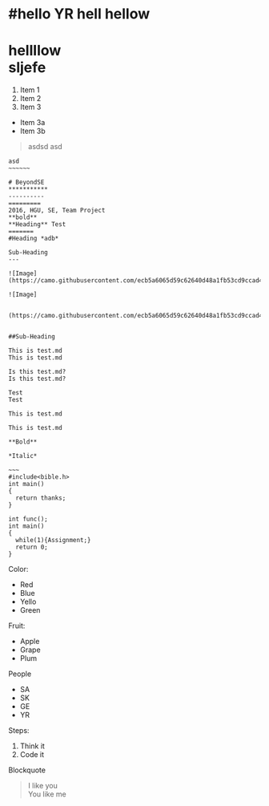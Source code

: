 #hello YR
hell
hellow
=====

hellllow  
sljefe
======
1. Item 1
2. Item 2
3. Item 3
  * Item 3a
  * Item 3b
  
>asdsd
>asd
~~~~~~~
asd
~~~~~~

# BeyondSE 
***********
----------
=========
2016, HGU, SE, Team Project
**bold**
**Heading** Test    
=======
#Heading *adb*

Sub-Heading
---

![Image](https://camo.githubusercontent.com/ecb5a6065d59c62640d48a1fb53cd9ccad47e017/68747470733a2f2f732d6d656469612d63616368652d616b302e70696e696d672e636f6d2f373336782f35622f61372f61312f35626137613163396431323030613433613462643963373662623736353638612e6a7067)

![Image]


(https://camo.githubusercontent.com/ecb5a6065d59c62640d48a1fb53cd9ccad47e017/68747470733a2f2f732d6d656469612d63616368652d616b302e70696e696d672e636f6d2f373336782f35622f61372f61312f35626137613163396431323030613433613462643963373662623736353638612e6a7067)


##Sub-Heading

This is test.md  
This is test.md

Is this test.md?
Is this test.md?

Test 
Test

This is test.md

This is test.md

**Bold**

*Italic*

~~~ 
#include<bible.h>
int main()
{
  return thanks;
}
~~~~~~~~~~~

<pre><code>int func();
int main()
{
  while(1){Assignment;}
  return 0;
}
</code></pre>

Color:
* Red
* Blue
* Yello
* Green

Fruit:
+ Apple
+ Grape
+ Plum

People
- SA
- SK
- GE
- YR

Steps:
1. Think it
2. Code it 

Blockquote
>I like you  
>You like me

